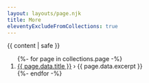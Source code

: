 ```yaml
---
layout: layouts/page.njk
title: More
eleventyExcludeFromCollections: true
---
```


{{ content | safe }}


<ol>
{%- for page in collections.page -%}
<li><a href="{{page.url}}">{{ page.data.title }}</a> › {{ page.data.excerpt }}</li>
{%- endfor -%}
</ol>